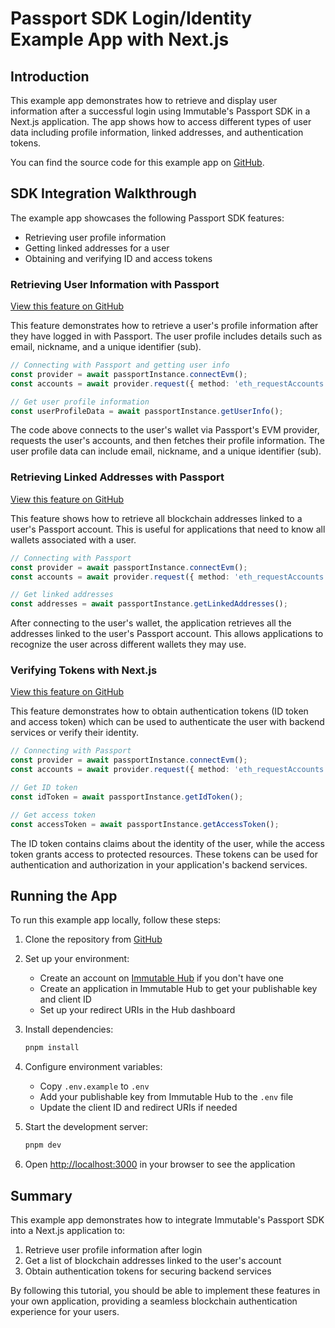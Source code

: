 # Passport SDK Login/Identity Example App with Next.js

## Introduction

This example app demonstrates how to retrieve and display user information after a successful login using Immutable's Passport SDK in a Next.js application. The app shows how to access different types of user data including profile information, linked addresses, and authentication tokens.

You can find the source code for this example app on [GitHub](https://github.com/immutable/ts-immutable-sdk/tree/main/examples/passport/logged-in-user-with-nextjs).

## SDK Integration Walkthrough

The example app showcases the following Passport SDK features:

* Retrieving user profile information
* Getting linked addresses for a user
* Obtaining and verifying ID and access tokens

### Retrieving User Information with Passport

[View this feature on GitHub](https://github.com/immutable/ts-immutable-sdk/tree/main/examples/passport/logged-in-user-with-nextjs/src/app/user-info-with-passport)

This feature demonstrates how to retrieve a user's profile information after they have logged in with Passport. The user profile includes details such as email, nickname, and a unique identifier (sub).

```typescript
// Connecting with Passport and getting user info
const provider = await passportInstance.connectEvm();
const accounts = await provider.request({ method: 'eth_requestAccounts' });

// Get user profile information
const userProfileData = await passportInstance.getUserInfo();
```

The code above connects to the user's wallet via Passport's EVM provider, requests the user's accounts, and then fetches their profile information. The user profile data can include email, nickname, and a unique identifier (sub).

### Retrieving Linked Addresses with Passport

[View this feature on GitHub](https://github.com/immutable/ts-immutable-sdk/tree/main/examples/passport/logged-in-user-with-nextjs/src/app/linked-addresses-with-passport)

This feature shows how to retrieve all blockchain addresses linked to a user's Passport account. This is useful for applications that need to know all wallets associated with a user.

```typescript
// Connecting with Passport
const provider = await passportInstance.connectEvm();
const accounts = await provider.request({ method: 'eth_requestAccounts' });

// Get linked addresses
const addresses = await passportInstance.getLinkedAddresses();
```

After connecting to the user's wallet, the application retrieves all the addresses linked to the user's Passport account. This allows applications to recognize the user across different wallets they may use.

### Verifying Tokens with Next.js

[View this feature on GitHub](https://github.com/immutable/ts-immutable-sdk/tree/main/examples/passport/logged-in-user-with-nextjs/src/app/verify-tokens-with-nextjs)

This feature demonstrates how to obtain authentication tokens (ID token and access token) which can be used to authenticate the user with backend services or verify their identity.

```typescript
// Connecting with Passport
const provider = await passportInstance.connectEvm();
const accounts = await provider.request({ method: 'eth_requestAccounts' });

// Get ID token
const idToken = await passportInstance.getIdToken();

// Get access token
const accessToken = await passportInstance.getAccessToken();
```

The ID token contains claims about the identity of the user, while the access token grants access to protected resources. These tokens can be used for authentication and authorization in your application's backend services.

## Running the App

To run this example app locally, follow these steps:

1. Clone the repository from [GitHub](https://github.com/immutable/ts-immutable-sdk/tree/main/examples/passport/logged-in-user-with-nextjs)

2. Set up your environment:
   - Create an account on [Immutable Hub](https://hub.immutable.com/) if you don't have one
   - Create an application in Immutable Hub to get your publishable key and client ID
   - Set up your redirect URIs in the Hub dashboard

3. Install dependencies:
   ```bash
   pnpm install
   ```

4. Configure environment variables:
   - Copy `.env.example` to `.env`
   - Add your publishable key from Immutable Hub to the `.env` file
   - Update the client ID and redirect URIs if needed

5. Start the development server:
   ```bash
   pnpm dev
   ```

6. Open [http://localhost:3000](http://localhost:3000) in your browser to see the application

## Summary

This example app demonstrates how to integrate Immutable's Passport SDK into a Next.js application to:

1. Retrieve user profile information after login
2. Get a list of blockchain addresses linked to the user's account
3. Obtain authentication tokens for securing backend services

By following this tutorial, you should be able to implement these features in your own application, providing a seamless blockchain authentication experience for your users. 